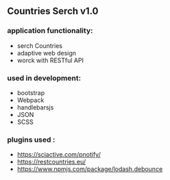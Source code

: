 ## **Countries Serch v1.0**

### application functionality:

- serch Countries
- adaptive web design
- worck with RESTful API

### used in development:

- bootstrap
- Webpack
- handlebarsjs
- JSON
- SCSS

### plugins used :
- https://sciactive.com/pnotify/
- https://restcountries.eu/
- https://www.npmjs.com/package/lodash.debounce
